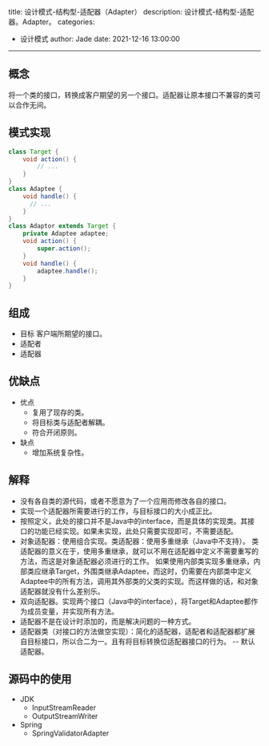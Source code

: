 title: 设计模式-结构型-适配器（Adapter）
description: 设计模式-结构型-适配器。Adapter。
categories:
  - 设计模式
author: Jade
date: 2021-12-16 13:00:00
---

## 概念
将一个类的接口，转换成客户期望的另一个接口。适配器让原本接口不兼容的类可以合作无间。

## 模式实现
```java
class Target {
    void action() {
        // ...
    }
}
class Adaptee {
    void handle() {
      // ...
    }
}
class Adaptor extends Target {
    private Adaptee adaptee;
    void action() {
        super.action();
    }
    void handle() {
        adaptee.handle();
    }
}
```

## 组成
- 目标 客户端所期望的接口。
- 适配者 
- 适配器 

## 优缺点
- 优点
  - 复用了现存的类。
  - 将目标类与适配者解耦。
  - 符合开闭原则。
- 缺点
  - 增加系统复杂性。

## 解释
- 没有各自类的源代码，或者不愿意为了一个应用而修改各自的接口。
- 实现一个适配器所需要进行的工作，与目标接口的大小成正比。
- 按照定义，此处的接口并不是Java中的interface，而是具体的实现类。其接口的功能已经实现。如果未实现，此处只需要实现即可，不需要适配。
- 对象适配器：使用组合实现。类适配器：使用多重继承（Java中不支持）。
  类适配器的意义在于，使用多重继承，就可以不用在适配器中定义不需要重写的方法，而这是对象适配器必须进行的工作。
  如果使用内部类实现多重继承，内部类应继承Target，外围类继承Adaptee，而这时，仍需要在内部类中定义Adaptee中的所有方法，调用其外部类的父类的实现。而这样做的话，和对象适配器就没有什么差别乐。
- 双向适配器。实现两个接口（Java中的interface），将Target和Adaptee都作为成员变量，并实现所有方法。
- 适配器不是在设计时添加的，而是解决问题的一种方式。
- 适配器类（对接口的方法做空实现）：简化的适配器，适配者和适配器都扩展自目标接口，所以合二为一。且有将目标转换位适配器接口的行为。 -- 默认适配器。

## 源码中的使用
- JDK
  - InputStreamReader
  - OutputStreamWriter
- Spring
  - SpringValidatorAdapter
